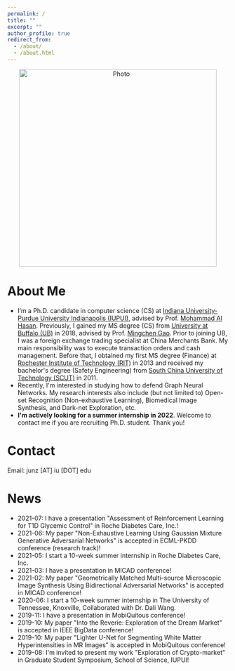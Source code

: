 ```yaml
---
permalink: /
title: ""
excerpt: ""
author_profile: true
redirect_from: 
  - /about/
  - /about.html
---
```


<p align="center">
  <img src="https://junzhuang-code.github.io/images/Jun_img.png?raw=true" alt="Photo" style="width: 450px;"/> 
</p>

# About Me
* I’m a Ph.D. candidate in computer science (CS) at [Indiana University-Purdue University Indianapolis (IUPUI)](https://science.iupui.edu/), advised by Prof. [Mohammad Al Hasan](http://dmgroup.cs.iupui.edu/home.php). Previously, I gained my MS degree (CS) from [University at Buffalo (UB)](http://www.buffalo.edu/) in 2018, advised by Prof. [Mingchen Gao](https://cse.buffalo.edu/~mgao8/). Prior to joining UB, I was a foreign exchange trading specialist at China Merchants Bank. My main responsibility was to execute transaction orders and cash management. Before that, I obtained my first MS degree (Finance) at [Rochester Institute of Technology (RIT)](https://www.rit.edu/) in 2013 and received my bachelor's degree (Safety Engineering) from [South China University of Technology (SCUT)](https://www.scut.edu.cn/en/) in 2011.
* Recently, I'm interested in studying how to defend Graph Neural Networks. My research interests also include (but not limited to) Open-set Recognition (Non-exhaustive Learning), Biomedical Image Synthesis, and Dark-net Exploration, etc.
* <b>I'm actively looking for a summer internship in 2022</b>. Welcome to contact me if you are recruiting Ph.D. student. Thank you!

# Contact
Email: junz [AT] iu [DOT] edu

# News
* 2021-07: I have a presentation "Assessment of Reinforcement Learning for T1D Glycemic Control" in Roche Diabetes Care, Inc.!
* 2021-06: My paper "Non-Exhaustive Learning Using Gaussian Mixture Generative Adversarial Networks" is accepted in ECML-PKDD conference (research track)!
* 2021-05: I start a 10-week summer internship in Roche Diabetes Care, Inc.
* 2021-03: I have a presentation in MICAD conference!
* 2021-02: My paper "Geometrically Matched Multi-source Microscopic Image Synthesis Using Bidirectional Adversarial Networks" is accepted in MICAD conference!
* 2020-06: I start a 10-week summer internship in The University of Tennessee, Knoxville, Collaborated with Dr. Dali Wang.
* 2019-11: I have a presentation in MobiQuitous conference!
* 2019-10: My paper "Into the Reverie: Exploration of the Dream Market" is accepted in IEEE BigData conference!
* 2019-10: My paper "Lighter U-Net for Segmenting White Matter Hyperintensities in MR Images" is accepted in MobiQuitous conference!
* 2019-08: I'm invited to present my work "Exploration of Crypto-market" in Graduate Student Symposium, School of Science, IUPUI!
